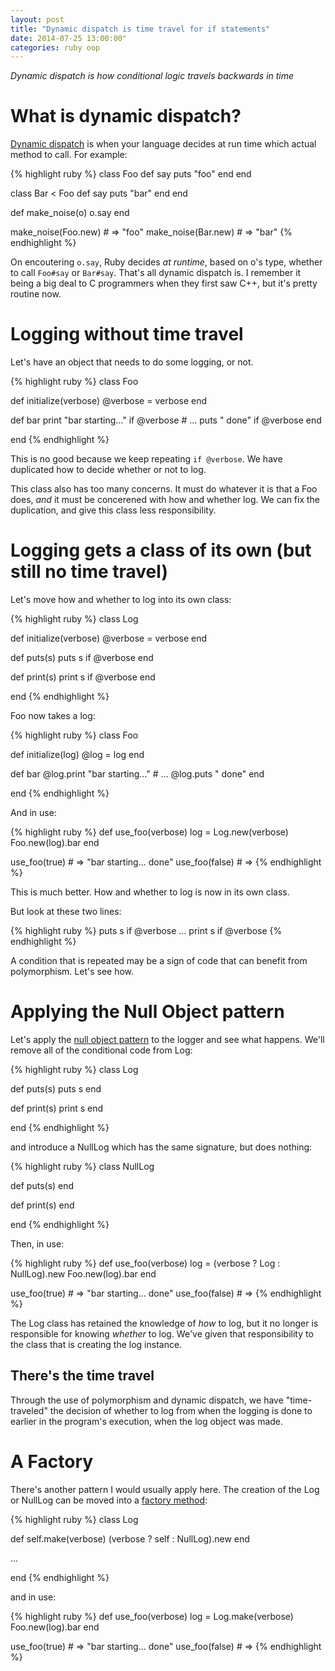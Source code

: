 ```yaml
---
layout: post
title: "Dynamic dispatch is time travel for if statements"
date: 2014-07-25 13:00:00"
categories: ruby oop
---
```


_Dynamic dispatch is how conditional logic travels backwards in time_

# What is dynamic dispatch?

[Dynamic dispatch](http://en.wikipedia.org/wiki/Dynamic_dispatch) is
when your language decides at run time which actual method to call.
For example:

{% highlight ruby %}
class Foo
  def say
    puts "foo"
  end
end

class Bar < Foo
  def say
    puts "bar"
  end
end

def make_noise(o)
  o.say
end

make_noise(Foo.new)    # => "foo"
make_noise(Bar.new)    # => "bar"
{% endhighlight %}

On encoutering `o.say`, Ruby decides _at runtime_, based on o's type,
whether to call `Foo#say` or `Bar#say`.  That's all dynamic dispatch
is.  I remember it being a big deal to C programmers when they first
saw C++, but it's pretty routine now.

# Logging without time travel

Let's have an object that needs to do some logging, or not.

{% highlight ruby %}
class Foo

  def initialize(verbose)
    @verbose = verbose
  end

  def bar
    print "bar starting..." if @verbose
    # ...
    puts " done" if @verbose
  end

end
{% endhighlight %}

This is no good because we keep repeating `if @verbose`.  We have
duplicated how to decide whether or not to log.

This class also has too many concerns.  It must do whatever it is that
a Foo does, _and_ it must be concerened with how and whether log.  We
can fix the duplication, and give this class less responsibility.

# Logging gets a class of its own (but still no time travel)

Let's move how and whether to log into its own class:

{% highlight ruby %}
class Log

  def initialize(verbose)
    @verbose = verbose
  end

  def puts(s)
    puts s if @verbose
  end

  def print(s)
    print s if @verbose
  end

end
{% endhighlight %}

Foo now takes a log:

{% highlight ruby %}
class Foo

  def initialize(log)
    @log = log
  end

  def bar
    @log.print "bar starting..."
    # ...
    @log.puts " done"
  end

end
{% endhighlight %}

And in use:

{% highlight ruby %}
def use_foo(verbose)
  log = Log.new(verbose)
  Foo.new(log).bar
end

use_foo(true)    # => "bar starting... done"
use_foo(false)   # =>
{% endhighlight %}

This is much better.  How and whether to log is now in its own class.

But look at these two lines:

{% highlight ruby %}
    puts s if @verbose
    ...
    print s if @verbose
{% endhighlight %}

A condition that is repeated may be a sign of code that can benefit
from polymorphism.  Let's see how.

# Applying the Null Object pattern

Let's apply the [null object
pattern](http://en.wikipedia.org/wiki/Null_Object_pattern) to the
logger and see what happens.  We'll remove all of the conditional code
from Log:

{% highlight ruby %}
class Log

  def puts(s)
    puts s
  end

  def print(s)
    print s
  end

end
{% endhighlight %}

and introduce a NullLog which has the same signature, but does nothing:

{% highlight ruby %}
class NullLog

  def puts(s)
  end

  def print(s)
  end

end
{% endhighlight %}

Then, in use:

{% highlight ruby %}
def use_foo(verbose)
  log = (verbose ? Log : NullLog).new
  Foo.new(log).bar
end

use_foo(true)    # => "bar starting... done"
use_foo(false)   # =>
{% endhighlight %}

The Log class has retained the knowledge of _how_ to log, but it no
longer is responsible for knowing _whether_ to log.  We've given that
responsibility to the class that is creating the log instance.

## There's the time travel

Through the use of polymorphism and dynamic dispatch, we have
"time-traveled" the decision of whether to log from when the logging
is done to earlier in the program's execution, when the log object was
made.

# A Factory

There's another pattern I would usually apply here.  The creation of
the Log or NullLog can be moved into a [factory
method](http://en.wikipedia.org/wiki/Factory_%28object-oriented_programming%29):

{% highlight ruby %}
class Log

  def self.make(verbose)
    (verbose ? self : NullLog).new
  end

  ...

end
{% endhighlight %}

and in use:

{% highlight ruby %}
def use_foo(verbose)
  log = Log.make(verbose)
  Foo.new(log).bar
end

use_foo(true)    # => "bar starting... done"
use_foo(false)   # =>
{% endhighlight %}
